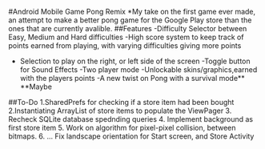#Android Mobile Game Pong Remix
*My take on the first game ever made, an attempt to make a better pong game for the Google Play store than the ones that are currently avalible. 
##Features
-Difficulty Selector between Easy, Medium and Hard difficulties
-High score system to keep track of points earned from playing, with varying difficulties giving more points
- Selection to play on the right, or left side of the screen
-Toggle button for Sound Effects
-Two player mode
-Unlockable skins/graphics,earned with the players points
-A new twist on Pong with a survival mode**
**Maybe



##To-Do
1.SharedPrefs for checking if a store item had been bought
2.Instantiating ArrayList of store items to populate the ViewPager
3. Recheck SQLite database spednding queries
4. Implement background as first store item
5. Work on algorithm for pixel-pixel collision, between bitmaps.
6. ... Fix landscape  orientation for Start screen, and Store Activity
